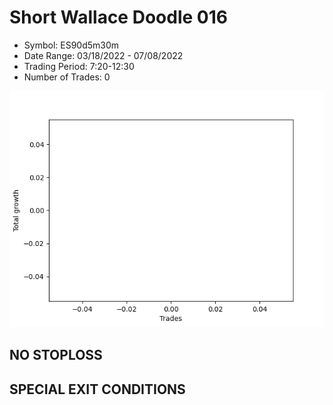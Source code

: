 # Short Wallace Doodle 016 
- Symbol: ES90d5m30m
- Date Range: 03/18/2022 - 07/08/2022
- Trading Period: 7:20-12:30
- Number of Trades: 0

![Plot](ShortWallaceDoodle016ES90d5m30m.png)
## NO STOPLOSS









## SPECIAL EXIT CONDITIONS 
